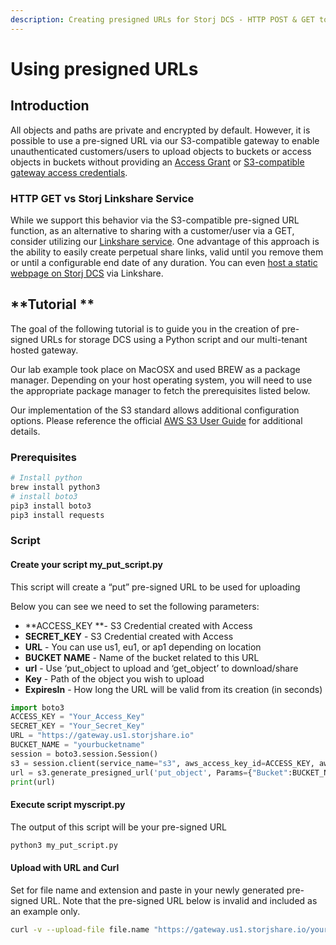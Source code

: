 ```yaml
---
description: Creating presigned URLs for Storj DCS - HTTP POST & GET to a URL
---
```


# Using presigned URLs

## **Introduction**

All objects and paths are private and encrypted by default. However, it is possible to use a pre-signed URL via our S3-compatible gateway to enable unauthenticated customers/users to upload objects to buckets or access objects in buckets without providing an [Access Grant](https://docs.storj.io/dcs/concepts/access/access-grants) or [S3-compatible gateway access credentials](../../getting-started/quickstart-aws-sdk-and-hosted-gateway-mt.md#generate-credentials-to-the-gateway-mt).&#x20;

### **HTTP GET vs Storj Linkshare Service**

While we support this behavior via the S3-compatible pre-signed URL function, as an alternative to sharing with a customer/user via a GET, consider utilizing our [Linkshare service](../linksharing-service.md). One advantage of this approach is the ability to easily create perpetual share links, valid until you remove them or until a configurable end date of any duration. You can even [host a static webpage on Storj DCS](../../how-tos/host-a-static-website/) via Linkshare.

## **Tutorial **

The goal of the following tutorial is to guide you in the creation of pre-signed URLs for storage DCS using a Python script and our multi-tenant hosted gateway.

Our lab example took place on MacOSX and used BREW as a package manager. Depending on your host operating system, you will need to use the appropriate package manager to fetch the prerequisites listed below.&#x20;

Our implementation of the S3 standard allows additional configuration options. Please reference the official [AWS S3 User Guide](https://docs.aws.amazon.com/AmazonS3/latest/userguide/using-presigned-url.html) for additional details.&#x20;

### **Prerequisites**

```bash
# Install python
brew install python3
# install boto3
pip3 install boto3
pip3 install requests
```

### **Script**

#### Create your script my\_put\_script.py

This script will create a “put” pre-signed URL to be used for uploading

Below you can see we need to set the following parameters:

* **ACCESS\_KEY **- S3 Credential created with Access
* **SECRET\_KEY** - S3 Credential created with Access
* **URL** - You can use us1, eu1, or ap1 depending on location
* **BUCKET NAME** - Name of the bucket related to this URL
* **url** - Use ‘put\_object to upload and ‘get\_object’ to download/share
* **Key** - Path of the object you wish to upload
* **ExpiresIn** - How long the URL will be valid from its creation (in seconds)

```python
import boto3
ACCESS_KEY = "Your_Access_Key"
SECRET_KEY = "Your_Secret_Key"
URL = "https://gateway.us1.storjshare.io"
BUCKET_NAME = "yourbucketname"
session = boto3.session.Session()
s3 = session.client(service_name="s3", aws_access_key_id=ACCESS_KEY, aws_secret_access_key=SECRET_KEY, endpoint_url=URL)
url = s3.generate_presigned_url('put_object', Params={"Bucket":BUCKET_NAME, "Key":"path/within/bucket/file.name"}, ExpiresIn=3600)
print(url)
```

#### **Execute script myscript.py**

The output of this script will be your pre-signed URL

```bash
python3 my_put_script.py
```

#### **Upload with URL and Curl**

Set for file name and extension and paste in your newly generated pre-signed URL. Note that the pre-signed URL below is invalid and included as an example only.

```bash
curl -v --upload-file file.name "https://gateway.us1.storjshare.io/yourbucketname/path/within/bucket?AWSAccessKeyId=jvruleqdpbwqx7vxmwgqbtlbmapa&Signature=fUNxawPyFd%2F9apR%2FZnKmR%2BPXGCA%3D&Expires=1628019103"
```

